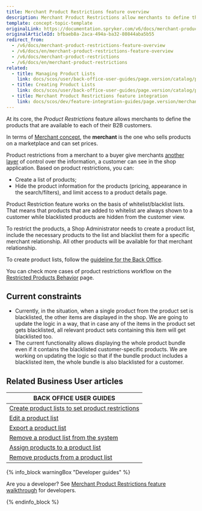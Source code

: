 ```yaml
---
title: Merchant Product Restrictions feature overview
description: Merchant Product Restrictions allow merchants to define the products that are available to each of their B2B customers.
template: concept-topic-template
originalLink: https://documentation.spryker.com/v6/docs/merchant-product-restrictions-feature-overview
originalArticleId: bfbaeb8a-2aca-494a-ba32-80844aba5b55
redirect_from:
  - /v6/docs/merchant-product-restrictions-feature-overview
  - /v6/docs/en/merchant-product-restrictions-feature-overview
  - /v6/docs/merchant-product-restrictions
  - /v6/docs/en/merchant-product-restrictions
related:
  - title: Managing Product Lists
    link: docs/scos/user/back-office-user-guides/page.version/catalog/product-lists/managing-product-lists.html
  - title: Creating Product Lists
    link: docs/scos/user/back-office-user-guides/page.version/catalog/product-lists/creating-product-lists.html
  - title: Merchant Product Restrictions feature integration
    link: docs/scos/dev/feature-integration-guides/page.version/merchant-product-restrictions-feature-integration.html
---
```


At its core, the _Product Restrictions_ feature allows merchants to define the products that are available to each of their B2B customers.

In terms of [Merchant concept](/docs/scos/user/features/{{page.version}}/merchant-b2b-contracts-feature-overview.html), the **merchant** is the one who sells products on a marketplace and can set prices.

Product restrictions from a merchant to a buyer give merchants [another layer](/docs/scos/user/features/{{page.version}}/customer-access-feature-overview.html) of control over the information, a customer can see in the shop application. Based on product restrictions, you can:

* Create a list of products;
* Hide the product information for the products (pricing, appearance in the search/filters), and limit access to a product details page.

Product Restriction feature works on the basis of whitelist/blacklist lists. That means that products that are added to whitelist are always shown to a customer while blacklisted products are hidden from the customer view.

To restrict the products, a Shop Administrator needs to create a product list, include the necessary products to the list and blacklist them for a specific merchant relationship. All other products will be available for that merchant relationship.

To create product lists, follow the [guideline for the Back Office](/docs/scos/user/back-office-user-guides/{{page.version}}/catalog/product-lists/creating-product-lists.html).

You can check more cases of product restrictions workflow on the [Restricted Products Behavior](/docs/scos/dev/feature-walkthroughs/{{page.version}}/merchant-product-restrictions-feature-walkthrough/restricted-products-behavior.html) page.

## Current constraints

- Currently, in the situation, when a single product from the product set is blacklisted, the other items are displayed in the shop. We are going to update the logic in a way, that in case any of the items in the product set gets blacklisted, all relevant product sets containing this item will get blacklisted too.
-  The current functionality allows displaying the whole product bundle even if it contains the blacklisted customer-specific products. We are working on updating the logic so that if the bundle product includes a blacklisted item, the whole bundle is also blacklisted for a customer.

## Related Business User articles

|BACK OFFICE USER GUIDES|
|---|
| [Create product lists to set product restrictions](/docs/scos/user/back-office-user-guides/{{page.version}}/catalog/product-lists/creating-product-lists.html)  |
| [Edit a product list](/docs/scos/user/back-office-user-guides/{{page.version}}/catalog/product-lists/managing-product-lists.html#editing-a-product-list) |
| [Export a product list](/docs/scos/user/back-office-user-guides/{{page.version}}/catalog/product-lists/managing-product-lists.html#exporting-a-product-list) |
| [Remove a product list from the system](/docs/scos/user/back-office-user-guides/{{page.version}}/catalog/product-lists/managing-product-lists.html#removing-a-product-list)  |
| [Assign products to a product list](/docs/scos/user/back-office-user-guides/{{page.version}}/catalog/product-lists/managing-product-lists.html#assigning-products-to-a-product-list) |
| [Remove products from a product list](/docs/scos/user/back-office-user-guides/{{page.version}}/catalog/product-lists/managing-product-lists.html#deassigning-products-form-a-product-list) |

{% info_block warningBox "Developer guides" %}

Are you a developer? See [Merchant Product Restrictions feature walkthrough](/docs/scos/dev/feature-walkthroughs/{{page.version}}/merchant-product-restrictions-feature-walkthrough/merchant-product-restrictions-feature-walkthrough.html) for developers.

{% endinfo_block %}

